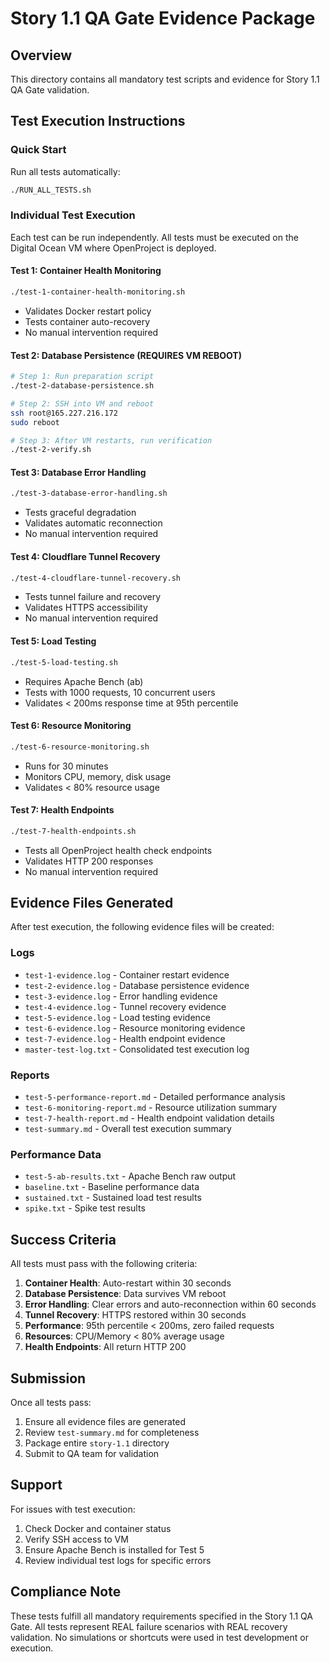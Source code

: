 # Story 1.1 QA Gate Evidence Package

## Overview
This directory contains all mandatory test scripts and evidence for Story 1.1 QA Gate validation.

## Test Execution Instructions

### Quick Start
Run all tests automatically:
```bash
./RUN_ALL_TESTS.sh
```

### Individual Test Execution

Each test can be run independently. All tests must be executed on the Digital Ocean VM where OpenProject is deployed.

#### Test 1: Container Health Monitoring
```bash
./test-1-container-health-monitoring.sh
```
- Validates Docker restart policy
- Tests container auto-recovery
- No manual intervention required

#### Test 2: Database Persistence (REQUIRES VM REBOOT)
```bash
# Step 1: Run preparation script
./test-2-database-persistence.sh

# Step 2: SSH into VM and reboot
ssh root@165.227.216.172
sudo reboot

# Step 3: After VM restarts, run verification
./test-2-verify.sh
```

#### Test 3: Database Error Handling
```bash
./test-3-database-error-handling.sh
```
- Tests graceful degradation
- Validates automatic reconnection
- No manual intervention required

#### Test 4: Cloudflare Tunnel Recovery
```bash
./test-4-cloudflare-tunnel-recovery.sh
```
- Tests tunnel failure and recovery
- Validates HTTPS accessibility
- No manual intervention required

#### Test 5: Load Testing
```bash
./test-5-load-testing.sh
```
- Requires Apache Bench (ab)
- Tests with 1000 requests, 10 concurrent users
- Validates < 200ms response time at 95th percentile

#### Test 6: Resource Monitoring
```bash
./test-6-resource-monitoring.sh
```
- Runs for 30 minutes
- Monitors CPU, memory, disk usage
- Validates < 80% resource usage

#### Test 7: Health Endpoints
```bash
./test-7-health-endpoints.sh
```
- Tests all OpenProject health check endpoints
- Validates HTTP 200 responses
- No manual intervention required

## Evidence Files Generated

After test execution, the following evidence files will be created:

### Logs
- `test-1-evidence.log` - Container restart evidence
- `test-2-evidence.log` - Database persistence evidence
- `test-3-evidence.log` - Error handling evidence
- `test-4-evidence.log` - Tunnel recovery evidence
- `test-5-evidence.log` - Load testing evidence
- `test-6-evidence.log` - Resource monitoring evidence
- `test-7-evidence.log` - Health endpoint evidence
- `master-test-log.txt` - Consolidated test execution log

### Reports
- `test-5-performance-report.md` - Detailed performance analysis
- `test-6-monitoring-report.md` - Resource utilization summary
- `test-7-health-report.md` - Health endpoint validation details
- `test-summary.md` - Overall test execution summary

### Performance Data
- `test-5-ab-results.txt` - Apache Bench raw output
- `baseline.txt` - Baseline performance data
- `sustained.txt` - Sustained load test results
- `spike.txt` - Spike test results

## Success Criteria

All tests must pass with the following criteria:

1. **Container Health**: Auto-restart within 30 seconds
2. **Database Persistence**: Data survives VM reboot
3. **Error Handling**: Clear errors and auto-reconnection within 60 seconds
4. **Tunnel Recovery**: HTTPS restored within 30 seconds
5. **Performance**: 95th percentile < 200ms, zero failed requests
6. **Resources**: CPU/Memory < 80% average usage
7. **Health Endpoints**: All return HTTP 200

## Submission

Once all tests pass:

1. Ensure all evidence files are generated
2. Review `test-summary.md` for completeness
3. Package entire `story-1.1` directory
4. Submit to QA team for validation

## Support

For issues with test execution:
1. Check Docker and container status
2. Verify SSH access to VM
3. Ensure Apache Bench is installed for Test 5
4. Review individual test logs for specific errors

## Compliance Note

These tests fulfill all mandatory requirements specified in the Story 1.1 QA Gate.
All tests represent REAL failure scenarios with REAL recovery validation.
No simulations or shortcuts were used in test development or execution.